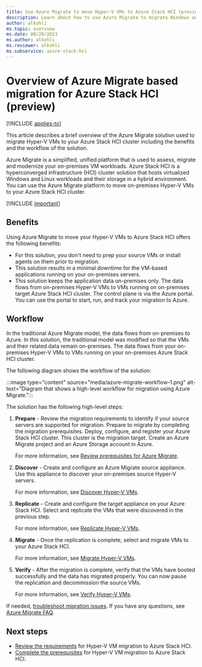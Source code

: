 ```yaml
---
title: Use Azure Migrate to move Hyper-V VMs to Azure Stack HCI (preview)
description: Learn about how to use Azure Migrate to migrate Windows and Linux VMs to your Azure Stack HCI cluster (preview).
author: alkohli
ms.topic: overview
ms.date: 08/28/2023
ms.author: alkohli
ms.reviewer: alkohli
ms.subservice: azure-stack-hci
---
```


# Overview of Azure Migrate based migration for Azure Stack HCI (preview)

[!INCLUDE [applies-to](../../includes/hci-applies-to-23h2.md)]

This article describes a brief overview of the Azure Migrate solution used to migrate Hyper-V VMs to your Azure Stack HCI cluster including the benefits and the workflow of the solution.

Azure Migrate is a simplified, unified platform that is used to assess, migrate and modernize your on-premises VM workloads. Azure Stack HCI is a hyperconverged infrastructure (HCI) cluster solution that hosts virtualized Windows and Linux workloads and their storage in a hybrid environment. You can use the Azure Migrate platform to move on-premises Hyper-V VMs to your Azure Stack HCI cluster.

[!INCLUDE [important](../../includes/hci-preview.md)]

## Benefits

Using Azure Migrate to move your Hyper-V VMs to Azure Stack HCI offers the following benefits:


- For this solution, you don't need to prep your source VMs or install agents on them prior to migration.
- This solution results in a minimal downtime for the VM-based applications running on your on-premises servers.
- This solution keeps the application data on-premises only. The data flows from on-premises Hyper-V VMs to VMs running on on-premises target Azure Stack HCI cluster. The control plane is via the Azure portal. You can use the portal to start, run, and track your migration to Azure.


## Workflow

In the traditional Azure Migrate model, the data flows from on-premises to Azure. In this solution, the traditional model was modified so that the VMs and their related data remain on-premises. The data flows from your on-premises Hyper-V VMs to VMs running on your on-premises Azure Stack HCI cluster. 

The following diagram shows the workflow of the solution:

:::image type="content" source="media/azure-migrate-workflow-1.png" alt-text="Diagram that shows a high-level workflow for migration using Azure Migrate.":::

The solution has the following high-level steps:

1. **Prepare** - Review the migration requirements to identify if your source servers are supported for migration. Prepare to migrate by completing the migration prerequisites. Deploy, configure, and register your Azure Stack HCI cluster. This cluster is the migration target. Create an Azure Migrate project and an Azure Storage account in Azure.

    For more information, see [Review prerequisites for Azure Migrate](../index.yml).

1. **Discover** - Create and configure an Azure Migrate source appliance. Use this appliance to discover your on-premises source Hyper-V servers.

    For more information, see [Discover Hyper-V VMs](../index.yml).

1. **Replicate** - Create and configure the target appliance on your Azure Stack HCI. Select and replicate the VMs that were discovered in the previous step.

    For more information, see [Replicate Hyper-V VMs](../index.yml).

1. **Migrate** - Once the replication is complete, select and migrate VMs to your Azure Stack HCI.

    For more information, see [Migrate Hyper-V VMs](./migrate-azure-migrate.md#migrate-vms).

1. **Verify** - After the migration is complete, verify that the VMs have booted successfully and the data has migrated properly. You can now pause the replication and decommission the source VMs.

    For more information, see [Verify Hyper-V VMs](./migrate-azure-migrate.md#verify-migration).

If needed, [troubleshoot migration issues](./migrate-troubleshoot.md). If you have any questions, see [Azure Migrate FAQ](./migrate-faq.yml).

## Next steps

- [Review the requirements](../index.yml) for Hyper-V VM migration to Azure Stack HCI.
- [Complete the prerequisites](../index.yml) for Hyper-V VM migration to Azure Stack HCI.
